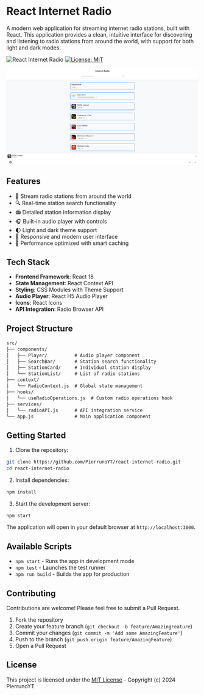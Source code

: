 # React Internet Radio

A modern web application for streaming internet radio stations, built with React. This application provides a clean, intuitive interface for discovering and listening to radio stations from around the world, with support for both light and dark modes.

![React Internet Radio](https://img.shields.io/badge/React-Internet_Radio-61DAFB?style=for-the-badge&logo=react)
[![License: MIT](https://img.shields.io/badge/License-MIT-yellow.svg)](https://github.com/PierrunoYT/react-internet-radio/blob/main/LICENSE)

![Application Screenshot](Screenshot%202024-11-15%20162148.png)

## Features

- 🎵 Stream radio stations from around the world
- 🔍 Real-time station search functionality
- 📻 Detailed station information display
- 🎧 Built-in audio player with controls
- 🌓 Light and dark theme support
- 💫 Responsive and modern user interface
- 🚀 Performance optimized with smart caching

## Tech Stack

- **Frontend Framework**: React 18
- **State Management**: React Context API
- **Styling**: CSS Modules with Theme Support
- **Audio Player**: React H5 Audio Player
- **Icons**: React Icons
- **API Integration**: Radio Browser API

## Project Structure

```
src/
├── components/
│   ├── Player/          # Audio player component
│   ├── SearchBar/       # Station search functionality
│   ├── StationCard/     # Individual station display
│   └── StationList/     # List of radio stations
├── context/
│   └── RadioContext.js  # Global state management
├── hooks/
│   └── useRadioOperations.js  # Custom radio operations hook
├── services/
│   └── radioAPI.js      # API integration service
└── App.js               # Main application component
```

## Getting Started

1. Clone the repository:
```bash
git clone https://github.com/PierrunoYT/react-internet-radio.git
cd react-internet-radio
```

2. Install dependencies:
```bash
npm install
```

3. Start the development server:
```bash
npm start
```

The application will open in your default browser at `http://localhost:3000`.

## Available Scripts

- `npm start` - Runs the app in development mode
- `npm test` - Launches the test runner
- `npm run build` - Builds the app for production

## Contributing

Contributions are welcome! Please feel free to submit a Pull Request.

1. Fork the repository
2. Create your feature branch (`git checkout -b feature/AmazingFeature`)
3. Commit your changes (`git commit -m 'Add some AmazingFeature'`)
4. Push to the branch (`git push origin feature/AmazingFeature`)
5. Open a Pull Request

## License

This project is licensed under the [MIT License](https://github.com/PierrunoYT/react-internet-radio/blob/main/LICENSE) - Copyright (c) 2024 PierrunoYT
